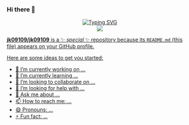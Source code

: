 ### Hi there 👋

<p align="center">
<a href="https://github.com/jk09109">
    <img src="https://readme-typing-svg.demolab.com?font=Georgia&size=18&duration=2000&pause=100&multiline=true&width=500&height=80&lines=ParkJunBeom;Researcher+%7C+PhD+Student+%7C+Software+Engineer;AI+%7C+Computer+Vision+%7C+Bots" alt="Typing SVG" />
</a>
<br/>
<a href="https://github.com/jk09109">
    <img src="https://github-stats-alpha.vercel.app/api?username=jk09109&cc=22272e&tc=37BCF6&ic=fff&bc=0000">

**jk09109/jk09109** is a ✨ _special_ ✨ repository because its `README.md` (this file) appears on your GitHub profile.

Here are some ideas to get you started:

- 🔭 I’m currently working on ...
- 🌱 I’m currently learning ...
- 👯 I’m looking to collaborate on ...
- 🤔 I’m looking for help with ...
- 💬 Ask me about ...
- 📫 How to reach me: ...
- 😄 Pronouns: ...
- ⚡ Fun fact: ...
